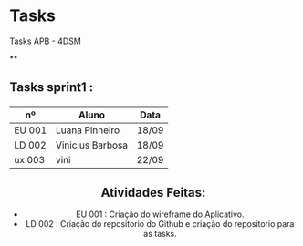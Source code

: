 # Tasks
Tasks APB - 4DSM


**<h2>
Tasks sprint1 :
</h2>
  <div align="center">
   
| nº     | Aluno            | Data     |
|--------|------------------|----------|
| EU 001 |  Luana Pinheiro  | 18/09    |
| LD 002 |  Vinicius Barbosa| 18/09    |
|  ux 003      |        vini          | 22/09         |

<h2>
  Atividades Feitas:
</h2>

- EU 001 : Criação do wireframe do Aplicativo.
- LD 002 : Criação do repositorio do Github e criação do repositorio para as tasks.

